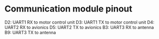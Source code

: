 # Communication module pinout

D2: UART1 RX to motor control unit
D3: UART1 TX to motor control unit
D4: UART2 RX to avionics
D5: UART2 TX to avionics
B3: UART3 RX to antenna
B9: UART3 TX to antenna
